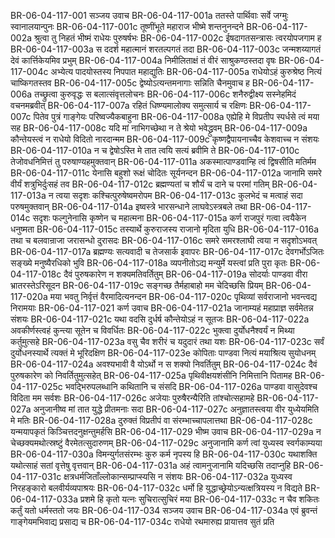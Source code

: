 BR-06-04-117-001  सञ्जय उवाच
BR-06-04-117-001a ततस्ते पार्थिवाः सर्वे जग्मुः स्वानालयान्पुनः
BR-06-04-117-001c तूष्णींभूते महाराज भीष्मे शन्तनुनन्दने
BR-06-04-117-002a श्रुत्वा तु निहतं भीष्मं राधेयः पुरुषर्षभः
BR-06-04-117-002c ईषदागतसन्त्रासः त्वरयोपजगाम ह
BR-06-04-117-003a स ददर्श महात्मानं शरतल्पगतं तदा
BR-06-04-117-003c जन्मशय्यागतं देवं कार्त्तिकेयमिव प्रभुम्
BR-06-04-117-004a निमीलिताक्षं तं वीरं साश्रुकण्ठस्तदा वृषः
BR-06-04-117-004c अभ्येत्य पादयोस्तस्य निपपात महाद्युतिः
BR-06-04-117-005a राधेयोऽहं कुरुश्रेष्ठ नित्यं चाष्किगतस्तव
BR-06-04-117-005c द्वेष्योऽत्यन्तमनागाः सन्निति चैनमुवाच ह
BR-06-04-117-006a तच्छ्रुत्वा कुरुवृद्धः स बलात्संवृत्तलोचनः
BR-06-04-117-006c शनैरुद्वीक्ष्य सस्नेहमिदं वचनमब्रवीत्
BR-06-04-117-007a रहितं धिष्ण्यमालोक्य समुत्सार्य च रक्षिणः
BR-06-04-117-007c पितेव पुत्रं गाङ्गेयः परिष्वज्यैकबाहुना
BR-06-04-117-008a एह्येहि मे विप्रतीप स्पर्धसे त्वं मया सह
BR-06-04-117-008c यदि मां नाभिगच्छेथा न ते श्रेयो भवेद्ध्रुवम्
BR-06-04-117-009a कौन्तेयस्त्वं न राधेयो विदितो नारदान्मम
BR-06-04-117-009c कृष्णद्वैपायनाच्चैव केशवाच्च न संशयः
BR-06-04-117-010a न च द्वेषोऽस्ति मे तात त्वयि सत्यं ब्रवीमि ते
BR-06-04-117-010c तेजोवधनिमित्तं तु परुषाण्यहमुक्तवान्
BR-06-04-117-011a अकस्मात्पाण्डवान्हि त्वं द्विषसीति मतिर्मम
BR-06-04-117-011c येनासि बहुशो रूक्षं चोदितः सूर्यनन्दन
BR-06-04-117-012a जानामि समरे वीर्यं शत्रुभिर्दुःसहं तव
BR-06-04-117-012c ब्रह्मण्यतां च शौर्यं च दाने च परमां गतिम्
BR-06-04-117-013a न त्वया सदृशः कश्चित्पुरुषेष्वमरोपम
BR-06-04-117-013c कुलभेदं च मत्वाहं सदा परुषमुक्तवान्
BR-06-04-117-014a इष्वस्त्रे भारसन्धाने लाघवेऽस्त्रबले तथा
BR-06-04-117-014c सदृशः फल्गुनेनासि कृष्णेन च महात्मना
BR-06-04-117-015a कर्ण राजपुरं गत्वा त्वयैकेन धनुष्मता
BR-06-04-117-015c तस्यार्थे कुरुराजस्य राजानो मृदिता युधि
BR-06-04-117-016a तथा च बलवान्राजा जरासन्धो दुरासदः
BR-06-04-117-016c समरे समरश्लाघी त्वया न सदृशोऽभवत्
BR-06-04-117-017a ब्रह्मण्यः सत्यवादी च तेजसार्क इवापरः
BR-06-04-117-017c देवगर्भोऽजितः सङ्ख्ये मनुष्यैरधिको भुवि
BR-06-04-117-018a व्यपनीतोऽद्य मन्युर्मे यस्त्वां प्रति पुरा कृतः
BR-06-04-117-018c दैवं पुरुषकारेण न शक्यमतिवर्तितुम्
BR-06-04-117-019a सोदर्याः पाण्डवा वीरा भ्रातरस्तेऽरिसूदन
BR-06-04-117-019c सङ्गच्छ तैर्महाबाहो मम चेदिच्छसि प्रियम्
BR-06-04-117-020a मया भवतु निर्वृत्तं वैरमादित्यनन्दन
BR-06-04-117-020c पृथिव्यां सर्वराजानो भवन्त्वद्य निरामयाः
BR-06-04-117-021  कर्ण उवाच
BR-06-04-117-021a जानाम्यहं महाप्राज्ञ सर्वमेतन्न संशयः
BR-06-04-117-021c यथा वदसि दुर्धर्ष कौन्तेयोऽहं न सूतजः
BR-06-04-117-022a अवकीर्णस्त्वहं कुन्त्या सूतेन च विवर्धितः
BR-06-04-117-022c भुक्त्वा दुर्योधनैश्वर्यं न मिथ्या कर्तुमुत्सहे
BR-06-04-117-023a वसु चैव शरीरं च यदुदारं तथा यशः
BR-06-04-117-023c सर्वं दुर्योधनस्यार्थे त्यक्तं मे भूरिदक्षिण
BR-06-04-117-023e कोपिताः पाण्डवा नित्यं मयाश्रित्य सुयोधनम्
BR-06-04-117-024a अवश्यभावी वै योऽर्थो न स शक्यो निवर्तितुम्
BR-06-04-117-024c दैवं पुरुषकारेण को निवर्तितुमुत्सहेत्
BR-06-04-117-025a पृथिवीक्षयशंसीनि निमित्तानि पितामह
BR-06-04-117-025c भवद्भिरुपलब्धानि कथितानि च संसदि
BR-06-04-117-026a पाण्डवा वासुदेवश्च विदिता मम सर्वशः
BR-06-04-117-026c अजेयाः पुरुषैरन्यैरिति तांश्चोत्सहामहे
BR-06-04-117-027a अनुजानीष्व मां तात युद्धे प्रीतमनाः सदा
BR-06-04-117-027c अनुज्ञातस्त्वया वीर युध्येयमिति मे मतिः
BR-06-04-117-028a दुरुक्तं विप्रतीपं वा संरम्भाच्चापलात्तथा
BR-06-04-117-028c यन्मयापकृतं किञ्चित्तदनुक्षन्तुमर्हसि
BR-06-04-117-029  भीष्म उवाच
BR-06-04-117-029a न चेच्छक्यमथोत्स्रष्टुं वैरमेतत्सुदारुणम्
BR-06-04-117-029c अनुजानामि कर्ण त्वां युध्यस्व स्वर्गकाम्यया
BR-06-04-117-030a विमन्युर्गतसंरम्भः कुरु कर्म नृपस्य हि
BR-06-04-117-030c यथाशक्ति यथोत्साहं सतां वृत्तेषु वृत्तवान्
BR-06-04-117-031a अहं त्वामनुजानामि यदिच्छसि तदाप्नुहि
BR-06-04-117-031c क्षत्रधर्मजिताँल्लोकान्सम्प्राप्स्यसि न संशयः
BR-06-04-117-032a युध्यस्व निरहङ्कारो बलवीर्यव्यपाश्रयः
BR-06-04-117-032c धर्मो हि युद्धाच्छ्रेयोऽन्यत्क्षत्रियस्य न विद्यते
BR-06-04-117-033a प्रशमे हि कृतो यत्नः सुचिरात्सुचिरं मया
BR-06-04-117-033c न चैव शकितः कर्तुं यतो धर्मस्ततो जयः
BR-06-04-117-034  सञ्जय उवाच
BR-06-04-117-034a एवं ब्रुवन्तं गाङ्गेयमभिवाद्य प्रसाद्य च
BR-06-04-117-034c राधेयो रथमारुह्य प्रायात्तव सुतं प्रति
